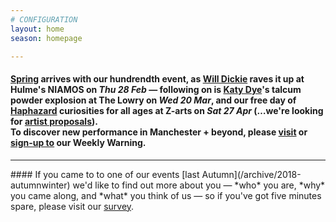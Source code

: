 ```yaml
---
# CONFIGURATION
layout: home
season: homepage

---
```

#### [Spring](/current/2019-springsummer) arrives with our hundrendth event, as [Will Dickie](/current/2019-springsummer/dickie) raves it up at Hulme's NIAMOS on *Thu 28 Feb* — following on is [Katy Dye](/current/2019-springsummer/dye)'s talcum powder explosion at The Lowry on *Wed 20 Mar*, and our free day of [Haphazard](/current/2019-haphazard) curiosities for all ages at Z-arts on *Sat 27 Apr* (…we're looking for [artist proposals](/hab/haphazard)).<br>To discover new performance in Manchester + beyond, please <a href="http://wordofwarning.posthaven.com" target="_blank">visit</a> or <a href="http://eepurl.com/i_Odb" target="_blank">sign-up to</a> our Weekly Warning.          
<hr>               
#### If you came to to one of our events [last Autumn](/archive/2018-autumnwinter) we'd like to find out more about you — *who* you are, *why* you came along, and *what* you think of us — so if you've got five minutes spare, please visit our <a href="http://research.audiencesurveys.org/s.asp?k=152950990710" target="_blank">survey</a>.
